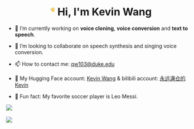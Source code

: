 <div align="center">
   <h1><img src="wave.gif" width="30px">Hi, I'm Kevin Wang</h1>
</div>

- 🔭 I’m currently working on **voice cloning**, **voice conversion** and **text to speech**.

- 👯 I’m looking to collaborate on speech synthesis and singing voice conversion.

- 📫 How to contact me: qw103@duke.edu

- 🤗 My Hugging Face account: [Kevin Wang](https://huggingface.co/kevinwang676) & bilibili account: [永远满仓的Kevin](https://space.bilibili.com/501495851)

- 🍰 Fun fact: My favorite soccer player is Leo Messi.

![](https://github-readme-stats.vercel.app/api?username=KevinWang676&theme=tokyonight&hide_border=false&include_all_commits=false&count_private=false)

[![](https://visitcount.itsvg.in/api?id=KevinWang676&icon=0&color=0)](https://visitcount.itsvg.in)

